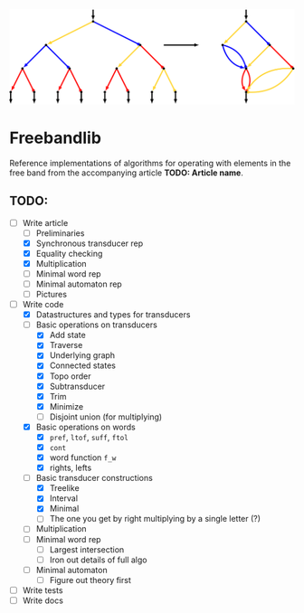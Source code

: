 ![logo](./images/logo.svg)
# Freebandlib

Reference implementations of algorithms for operating with elements in the
free band from the accompanying article **TODO: Article name**.

## TODO:
- [ ] Write article
  - [ ] Preliminaries
  - [x] Synchronous transducer rep
  - [x] Equality checking
  - [x] Multiplication
  - [ ] Minimal word rep
  - [ ] Minimal automaton rep
  - [ ] Pictures
- [ ] Write code
  - [x] Datastructures and types for transducers
  - [ ] Basic operations on transducers
    - [x] Add state
    - [x] Traverse
    - [x] Underlying graph
    - [x] Connected states
    - [x] Topo order
    - [x] Subtransducer
    - [x] Trim
    - [x] Minimize
    - [ ] Disjoint union (for multiplying)
  - [x] Basic operations on words
    - [x] `pref`, `ltof`, `suff`, `ftol`
    - [x] `cont`
    - [x] word function `f_w`
    - [x] rights, lefts
  - [ ] Basic transducer constructions
    - [x] Treelike
    - [x] Interval
    - [x] Minimal
    - [ ] The one you get by right multiplying by a single letter (?)
  - [ ] Multiplication
  - [ ] Minimal word rep
    - [ ] Largest intersection
    - [ ] Iron out details of full algo
  - [ ] Minimal automaton
    - [ ] Figure out theory first
- [ ] Write tests
- [ ] Write docs
